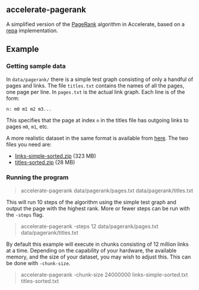 accelerate-pagerank
-------------------

A simplified version of the [PageRank][pagerank-wiki] algorithm in Accelerate, based on a [repa][repa-homepage] implementation.

Example
-------

### Getting sample data

In `data/pagerank/` there is a simple test graph consisting of only a handful of pages and links. The file `titles.txt` contains the names of all the pages, one page per line. In `pages.txt` is the actual link graph. Each line is of the form:

```
n: m0 m1 m2 m3...
```

This specifies that the page at index `n` in the titles file has outgoing links to pages `m0`, `m1`, etc.

A more realistic dataset in the same format is available from [here][wikipedia-link-dump]. The two files you need are:
 * [links-simple-sorted.zip](http://users.on.net/~henry/pagerank/links-simple-sorted.zip) (323 MB)
 * [titles-sorted.zip](http://users.on.net/~henry/pagerank/titles-sorted.zip) (28 MB)

### Running the program

> accelerate-pagerank data/pagerank/pages.txt data/pagerank/titles.txt

This will run 10 steps of the algorithm using the simple test graph and output the page with the highest rank. More or fewer steps can be run with the `-steps` flag.

> accelerate-pagerank -steps 12 data/pagerank/pages.txt data/pagerank/titles.txt

By default this example will execute in chunks consisting of 12 million links at a time. Depending on the capability of your hardware, the available memory, and the size of your dataset, you may wish to adjust this. This can be done with `-chunk-size`.

> accelerate-pagerank -chunk-size 24000000 links-simple-sorted.txt titles-sorted.txt

  [pagerank-wiki]:          https://en.wikipedia.org/wiki/PageRank
  [repa-homepage]:          http://repa.ouroborus.net/
  [wikipedia-link-dump]:    http://haselgrove.id.au/wikipedia.htm
